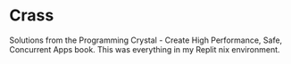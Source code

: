 # Crass
 Solutions from the Programming Crystal - Create High Performance, Safe, Concurrent Apps book. This was everything in my Replit nix environment.
